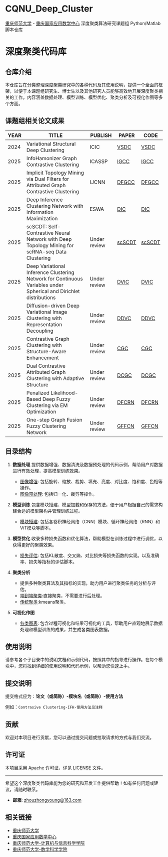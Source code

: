 # CQNU_Deep_Cluster
[重庆师范大学](https://www.cqnu.edu.cn/) - [重庆国家应用数学中心](https://cqcam.cqnu.edu.cn/)
深度聚类算法研究课题组 Python/Matlab 脚本仓库
# 深度聚类代码库

## 仓库介绍

本仓库旨在分类整理深度聚类研究中的各种代码及其使用说明，提供一个全面的框架，以便于本课题组研究生、博士生以及其他研究人员能够高效地开展深度聚类相关的工作。内容涵盖数据处理、模型训练、模型优化、聚类分析及可视化作图等多个方面。
## 课题组相关论文成果

| YEAR | TITLE                                  | PUBLISH         | PAPER                                     | CODE                                   |
|----------|---------------------------------------|----------------|----------------------------------------------|--------------------------------------------|
| 2024     | Variational Structural Deep Clustering | ICIC | [VSDC](https://link.springer.com/chapter/10.1007/978-981-97-5678-0_31) | [VSDC](https://example.com/code2) |
| 2025     | InfoHamonizer Graph Contrastive Clustering  | ICASSP  | [IGCC](https://doi.org/10.1109/icassp49660.2025.10889375) | [IGCC](https://example.com/code1) |
| 2025     | Implicit Topology Mining via Dual Filters for Attributed Graph Contrastive Clustering  | IJCNN  | [DFGCC](https://example.com/paper3) | [DFGCC](https://example.com/code3) |
| 2025     | Deep Inference Clustering Network with Information Maximization | ESWA | [DIC](https://doi.org/10.1016/j.eswa.2025.128578)| [DIC](https://example.com/code3) |
| 2025     | scSCDT: Self-Contrastive Neural Network with Deep Topology Mining for scRNA-seq Data Clustering | Under review | [scSCDT](https://example.com/paper3) | [scSCDT](https://example.com/code3)   |
| 2025     | Deep Variational Inference Clustering Network for Continuous Variables under Spherical and Dirichlet distributions | Under review | [DVIC](https://example.com/paper3) | [DVIC](https://example.com/code3) |
| 2025     | Diffusion-driven Deep Variational Image Clustering with Representation Decoupling| Under review | [DDVC](https://example.com/paper3) | [DDVC](https://example.com/code3)   |
| 2025     | Contrastive Graph Clustering with Structure-Aware Enhancement | Under review  | [CGC](https://example.com/paper3) | [CGC](https://example.com/code3) |
| 2025     | Dual Contrastive Attributed Graph Clustering with Adaptive Structure | Under review  | [DCGC](https://example.com/paper3) | [DCGC](https://example.com/code3) |
| 2025     | Penalized Likelihood-Based Deep Fuzzy Clustering via EM Optimization  | Under review | [DFCRN](https://example.com/paper3)    | [DFCRN](https://example.com/code3)   |
| 2025     | One-step Graph Fusion Fuzzy Clustering Network | Under review   | [GFFCN](https://example.com/paper3)    | [GFFCN](https://example.com/code3) |


## 目录结构

1. **数据处理**
   提供数据增强、数据清洗及数据预处理的代码示例，帮助用户对数据进行有效处理，提高模型训练效果。
    - [图像增强](./data_augmentation): 包括旋转、缩放、裁剪、填充、亮度、对比度、饱和度、色相等操作。
    - [图像预处理](./data_preprocessing): 包括归一化、裁剪等操作。

2. **模型训练**
   包含模块搭建、模型加载和保存的方法，便于用户根据自己的需求构建合适的模型架构并管理训练过程。
    - [模块搭建](./modules): 包括各卷积神经网络（CNN）模块、循环神经网络（RNN）和ViT模块等脚本。
3. **模型优化**
   收录多种损失函数和优化算法，帮助模型在训练过程中进行调优，以获得更好的聚类效果。
   - [损失评估](./loss_optimization): 包括KL散度、交叉熵、对比损失等损失函数的实现。以及准确率、损失等指标的评估脚本。

4. **聚类分析**
   - 提供多种聚类算法及其指标的实现，助力用户进行聚类任务的分析与评估。
   - [端到端聚类](./cluster_analysis):直接聚类，不需要进行后处理。
   - [传统聚类](./cluster_analysis):kmeans聚类。
5. **可视化作图**
   - [各类图表](./chart_visualization): 包含过程可视化和结果可视化的工具，帮助用户直观地展示数据处理和模型训练的成果，并生成各类图表数据。

## 使用说明

请参考各个子目录中的说明文档和示例代码，按照其中的指导进行操作。在每个模块中，您将找到详细的使用说明和代码示例，以帮助您快速上手。
## 提交说明

提交格式应为：**论文（或简称）-模块名（或简称）-使用方法**

例如：`Contrasive Clustering-IFH-使用方法见注释`

## 贡献

欢迎对本项目进行贡献，您可以通过提交问题或拉取请求的方式与我们交流。

## 许可证

本项目采用 Apache 许可证，详见 LICENSE 文件。

---

希望这个深度聚类代码库能为您的研究和开发工作提供帮助！如有任何问题或建议，请随时联系。
- **邮箱**: zhouzhongyoung@163.com
## 相关链接

- [重庆师范大学](https://www.cqnu.edu.cn/)
- [重庆国家应用数学中心](https://cqcam.cqnu.edu.cn/)
- [重庆师范大学-计算机与信息科学学院](https://jxxy.cqnu.edu.cn/)
- [重庆师范大学-数学科学学院](https://math.cqnu.edu.cn/)
